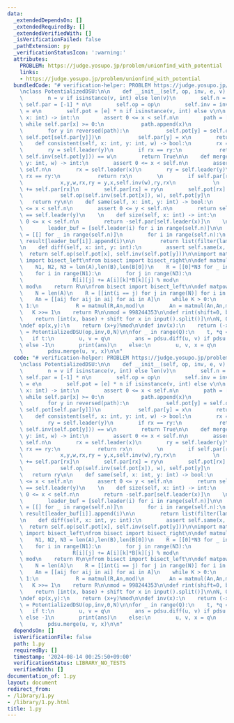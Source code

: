 ```yaml
---
data:
  _extendedDependsOn: []
  _extendedRequiredBy: []
  _extendedVerifiedWith: []
  _isVerificationFailed: false
  _pathExtension: py
  _verificationStatusIcon: ':warning:'
  attributes:
    PROBLEM: https://judge.yosupo.jp/problem/unionfind_with_potential
    links:
    - https://judge.yosupo.jp/problem/unionfind_with_potential
  bundledCode: "# verification-helper: PROBLEM https://judge.yosupo.jp/problem/unionfind_with_potential\n\
    \nclass PotentializedDSU:\n\n    def __init__(self, op, inv, e, v) -> None:\n\
    \        n = v if isinstance(v, int) else len(v)\n        self.n = n\n       \
    \ self.par = [-1] * n\n        self.op = op\n        self.inv = inv\n        self.e\
    \ = e\n        self.pot = [e] * n if isinstance(v, int) else v\n\n    def leader(self,\
    \ x: int) -> int:\n        assert 0 <= x < self.n\n        path = []\n       \
    \ while self.par[x] >= 0:\n            path.append(x)\n            x = self.par[x]\n\
    \        for y in reversed(path):\n            self.pot[y] = self.op(self.pot[y],\
    \ self.pot[self.par[y]])\n            self.par[y] = x\n        return x\n    \n\
    \    def consistent(self, x: int, y: int, w) -> bool:\n        rx = self.leader(x)\n\
    \        ry = self.leader(y)\n        if rx == ry:\n            return self.op(self.pot[x],\
    \ self.inv(self.pot[y])) == w\n        return True\n\n    def merge(self, x: int,\
    \ y: int, w) -> int:\n        assert 0 <= x < self.n\n        assert 0 <= y <\
    \ self.n\n        rx = self.leader(x)\n        ry = self.leader(y)\n        if\
    \ rx == ry:\n            return rx\n        \n        if self.par[rx] < self.par[ry]:\n\
    \            x,y,w,rx,ry = y,x,self.inv(w),ry,rx\n            \n        self.par[ry]\
    \ += self.par[rx]\n        self.par[rx] = ry\n        self.pot[rx] = self.op(\n\
    \            self.op(self.inv(self.pot[x]), w), self.pot[y]\n        )\n     \
    \   return ry\n\n    def same(self, x: int, y: int) -> bool:\n        assert 0\
    \ <= x < self.n\n        assert 0 <= y < self.n\n        return self.leader(x)\
    \ == self.leader(y)\n    \n    def size(self, x: int) -> int:\n        assert\
    \ 0 <= x < self.n\n        return -self.par[self.leader(x)]\n    \n    def groups(self):\n\
    \        leader_buf = [self.leader(i) for i in range(self.n)]\n\n        result\
    \ = [[] for _ in range(self.n)]\n        for i in range(self.n):\n           \
    \ result[leader_buf[i]].append(i)\n\n        return list(filter(lambda r: r, result))\n\
    \n    def diff(self, x: int, y: int):\n        assert self.same(x, y)\n      \
    \  return self.op(self.pot[x], self.inv(self.pot[y]))\n\nimport math\n# from bisect\
    \ import bisect_left\nfrom bisect import bisect_right\n\ndef matmul(A, B, mod):\n\
    \    N1, N2, N3 = len(A),len(B),len(B[0])\n    R = [[0]*N3 for _ in range(N1)]\n\
    \    for i in range(N1):\n        for j in range(N3):\n            for k in range(N2):\n\
    \                R[i][j] += A[i][k]*B[k][j] % mod\n                R[i][j] %=\
    \ mod\n    return R\n\nfrom bisect import bisect_left\n\ndef matpow(A, K, mod):\n\
    \    N = len(A)\n    R = [[int(i == j) for j in range(N)] for i in range(N)]\n\
    \    An = [[aij for aij in ai] for ai in A]\n    while K > 0:\n        if K &\
    \ 1:\n            R = matmul(R,An,mod)\n        An = matmul(An,An,mod)\n     \
    \   K >>= 1\n    return R\n\nmod = 998244353\n\ndef rint(shift=0, base=10):\n\
    \    return [int(x, base) + shift for x in input().split()]\n\nN, Q = rint()\n\
    \ndef op(x,y):\n    return (x+y)%mod\n\ndef inv(x):\n    return (-x)%mod\n\npdsu\
    \ = PotentializedDSU(op,inv,0,N)\n\nfor _ in range(Q):\n    t, *q = rint()\n \
    \   if t:\n        u, v = q\n        ans = pdsu.diff(u, v) if pdsu.same(u, v)\
    \ else -1\n        print(ans)\n    else:\n        u, v, x = q\n        print(int(pdsu.consistent(u,v,x)))\n\
    \        pdsu.merge(u, v, x)\n\n"
  code: "# verification-helper: PROBLEM https://judge.yosupo.jp/problem/unionfind_with_potential\n\
    \nclass PotentializedDSU:\n\n    def __init__(self, op, inv, e, v) -> None:\n\
    \        n = v if isinstance(v, int) else len(v)\n        self.n = n\n       \
    \ self.par = [-1] * n\n        self.op = op\n        self.inv = inv\n        self.e\
    \ = e\n        self.pot = [e] * n if isinstance(v, int) else v\n\n    def leader(self,\
    \ x: int) -> int:\n        assert 0 <= x < self.n\n        path = []\n       \
    \ while self.par[x] >= 0:\n            path.append(x)\n            x = self.par[x]\n\
    \        for y in reversed(path):\n            self.pot[y] = self.op(self.pot[y],\
    \ self.pot[self.par[y]])\n            self.par[y] = x\n        return x\n    \n\
    \    def consistent(self, x: int, y: int, w) -> bool:\n        rx = self.leader(x)\n\
    \        ry = self.leader(y)\n        if rx == ry:\n            return self.op(self.pot[x],\
    \ self.inv(self.pot[y])) == w\n        return True\n\n    def merge(self, x: int,\
    \ y: int, w) -> int:\n        assert 0 <= x < self.n\n        assert 0 <= y <\
    \ self.n\n        rx = self.leader(x)\n        ry = self.leader(y)\n        if\
    \ rx == ry:\n            return rx\n        \n        if self.par[rx] < self.par[ry]:\n\
    \            x,y,w,rx,ry = y,x,self.inv(w),ry,rx\n            \n        self.par[ry]\
    \ += self.par[rx]\n        self.par[rx] = ry\n        self.pot[rx] = self.op(\n\
    \            self.op(self.inv(self.pot[x]), w), self.pot[y]\n        )\n     \
    \   return ry\n\n    def same(self, x: int, y: int) -> bool:\n        assert 0\
    \ <= x < self.n\n        assert 0 <= y < self.n\n        return self.leader(x)\
    \ == self.leader(y)\n    \n    def size(self, x: int) -> int:\n        assert\
    \ 0 <= x < self.n\n        return -self.par[self.leader(x)]\n    \n    def groups(self):\n\
    \        leader_buf = [self.leader(i) for i in range(self.n)]\n\n        result\
    \ = [[] for _ in range(self.n)]\n        for i in range(self.n):\n           \
    \ result[leader_buf[i]].append(i)\n\n        return list(filter(lambda r: r, result))\n\
    \n    def diff(self, x: int, y: int):\n        assert self.same(x, y)\n      \
    \  return self.op(self.pot[x], self.inv(self.pot[y]))\n\nimport math\n# from bisect\
    \ import bisect_left\nfrom bisect import bisect_right\n\ndef matmul(A, B, mod):\n\
    \    N1, N2, N3 = len(A),len(B),len(B[0])\n    R = [[0]*N3 for _ in range(N1)]\n\
    \    for i in range(N1):\n        for j in range(N3):\n            for k in range(N2):\n\
    \                R[i][j] += A[i][k]*B[k][j] % mod\n                R[i][j] %=\
    \ mod\n    return R\n\nfrom bisect import bisect_left\n\ndef matpow(A, K, mod):\n\
    \    N = len(A)\n    R = [[int(i == j) for j in range(N)] for i in range(N)]\n\
    \    An = [[aij for aij in ai] for ai in A]\n    while K > 0:\n        if K &\
    \ 1:\n            R = matmul(R,An,mod)\n        An = matmul(An,An,mod)\n     \
    \   K >>= 1\n    return R\n\nmod = 998244353\n\ndef rint(shift=0, base=10):\n\
    \    return [int(x, base) + shift for x in input().split()]\n\nN, Q = rint()\n\
    \ndef op(x,y):\n    return (x+y)%mod\n\ndef inv(x):\n    return (-x)%mod\n\npdsu\
    \ = PotentializedDSU(op,inv,0,N)\n\nfor _ in range(Q):\n    t, *q = rint()\n \
    \   if t:\n        u, v = q\n        ans = pdsu.diff(u, v) if pdsu.same(u, v)\
    \ else -1\n        print(ans)\n    else:\n        u, v, x = q\n        print(int(pdsu.consistent(u,v,x)))\n\
    \        pdsu.merge(u, v, x)\n\n"
  dependsOn: []
  isVerificationFile: false
  path: 1.py
  requiredBy: []
  timestamp: '2024-08-14 00:25:50+09:00'
  verificationStatus: LIBRARY_NO_TESTS
  verifiedWith: []
documentation_of: 1.py
layout: document
redirect_from:
- /library/1.py
- /library/1.py.html
title: 1.py
---
```

